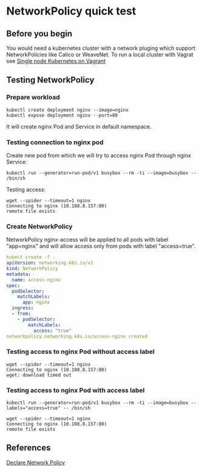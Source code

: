 # NetworkPolicy quick test

## Before you begin
You would need a kubernetes cluster with a network pluging which support NetworkPolicies like Calico or WeaveNet.
To run a local cluster with Vagrat see [Single node Kubernetes on Vagrant](../../vagrant/kubernetes/README.md)

## Testing NetworkPolicy
### Prepare workload
```
kubectl create deployment nginx --image=nginx
kubectl expose deployment nginx --port=80
```
It will create nginx Pod and Service in default namespace.

### Testing connection to nginx pod
Create new pod from which we will try to access nginx Pod through nginx Service:
```
kubectl run --generator=run-pod/v1 busybox --rm -ti --image=busybox -- /bin/sh
```
Testing access:
```
wget --spider --timeout=1 nginx
Connecting to nginx (10.108.8.157:80)
remote file exists
```

### Create NetworkPolicy
NetworkPolicy nginx-access will be applied to all pods with label "app=nginx" and will allow access only from pods with label "access=true".

```yaml
kubect create -f -
apiVersion: networking.k8s.io/v1
kind: NetworkPolicy
metadata:
  name: access-nginx
spec:
  podSelector:
    matchLabels:
      app: nginx
  ingress:
  - from:
    - podSelector:
        matchLabels:
          access: "true"
networkpolicy.networking.k8s.io/access-nginx created
```

### Testing access to nginx Pod without access label
```
wget --spider --timeout=1 nginx
Connecting to nginx (10.108.8.157:80)
wget: download timed out
```

### Testing access to nginx Pod with access label
```
kubectl run --generator=run-pod/v1 busybox --rm -ti --image=busybox --labels="access=true" -- /bin/sh

wget --spider --timeout=1 nginx
Connecting to nginx (10.108.8.157:80)
remote file exists
```

## References
[Declare Network Policy](https://kubernetes.io/docs/tasks/administer-cluster/declare-network-policy/)